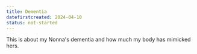 ```yaml
---
title: Dementia
datefirstcreated: 2024-04-10
status: not-started
---
```


This is about my Nonna's dementia and how much my body has mimicked hers.